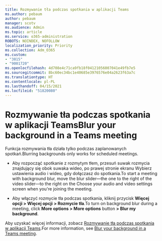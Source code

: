 ```yaml
---
title: Rozmywanie tła podczas spotkania w aplikacji Teams
ms.author: pebaum
author: pebaum
manager: scotv
ms.audience: Admin
ms.topic: article
ms.service: o365-administration
ROBOTS: NOINDEX, NOFOLLOW
localization_priority: Priority
ms.collection: Adm_O365
ms.custom:
- "3815"
- "9001720"
ms.openlocfilehash: 4d708e4c71ca9fb18f04121056007041e49fb7e5
ms.sourcegitcommit: 8bc60ec34bc1e40685e3976576e04a2623f63a7c
ms.translationtype: HT
ms.contentlocale: pl-PL
ms.lasthandoff: 04/15/2021
ms.locfileid: "51820080"
---
```

# <a name="blur-your-background-in-a-teams-meeting"></a><span data-ttu-id="47435-102">Rozmywanie tła podczas spotkania w aplikacji Teams</span><span class="sxs-lookup"><span data-stu-id="47435-102">Blur your background in a Teams meeting</span></span>

<span data-ttu-id="47435-103">Funkcja rozmywania tła działa tylko podczas zaplanowanych spotkań.</span><span class="sxs-lookup"><span data-stu-id="47435-103">Blurring backgrounds only works for scheduled meetings.</span></span>

- <span data-ttu-id="47435-104">Aby rozpocząć spotkanie z rozmytym tłem, przesuń suwak rozmycia znajdujący się obok suwaka wideo, po prawej stronie ekranu Wybierz ustawienia audio i wideo, gdy dołączasz do spotkania.</span><span class="sxs-lookup"><span data-stu-id="47435-104">To start a meeting with background blur, move the blur slider—the one to the right of the video slider—to the right on the Choose your audio and video settings screen when you're joining the meeting.</span></span>

- <span data-ttu-id="47435-105">Aby włączyć rozmycie tła podczas spotkania, kliknij przycisk **Więcej opcji > Więcej opcji** **> Rozmycie tła**.</span><span class="sxs-lookup"><span data-stu-id="47435-105">To turn on background blur during a meeting, click **More options > More options** button **> Blur my background**.</span></span>

<span data-ttu-id="47435-106">Aby uzyskać więcej informacji, zobacz [Rozmywanie tła podczas spotkania w aplikacji Teams](https://support.office.com/article/Blur-your-background-in-a-Teams-meeting-f77a2381-443a-499d-825e-509a140f4780).</span><span class="sxs-lookup"><span data-stu-id="47435-106">For more information, see [Blur your background in a Teams meeting](https://support.office.com/article/Blur-your-background-in-a-Teams-meeting-f77a2381-443a-499d-825e-509a140f4780).</span></span>